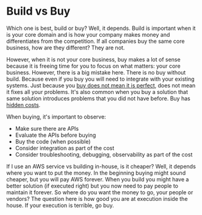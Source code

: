 # Build vs Buy

Which one is best, build or buy? Well, it depends. Build is important when it is your core domain and is how your company makes money and differentiates from the competition. If all companies buy the same core business, how are they different? They are not.

However, when it is not your core business, buy makes a lot of sense because it is freeing time for you to focus on what matters: your core business. However, there is a big mistake here. There is no buy without build. Because even if you buy you will need to integrate with your existing systems. Just because you [buy does not mean it is perfect](https://diego-pacheco.blogspot.com/2024/12/proprietary-systems-and-distributed.html), does not mean it fixes all your problems. It's also common when you buy a solution that same solution introduces problems that you did not have before. Buy has [hidden costs](https://diego-pacheco.blogspot.com/2020/06/software-architecture-hidden-costs.html).

When buying, it's important to observe:
* Make sure there are APIs
* Evaluate the APIs before buying
* Buy the code (when possible)
* Consider integration as part of the cost
* Consider troubleshooting, debugging, observability as part of the cost

If I use an AWS service vs building in-house, is it cheaper? Well, it depends where you want to put the money. In the beginning buying might sound cheaper, but you will pay AWS forever. When you build you might have a better solution (if executed right) but you now need to pay people to maintain it forever. So where do you want the money to go, your people or vendors? The question here is how good you are at execution inside the house. If your execution is terrible, go buy.